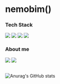 # nemobim()

### Tech Stack

<div>
<img src="https://img.shields.io/badge/JavaScript-F7DF1E?style=flat&logo=JavaScript&logoColor=white">
<img src="https://img.shields.io/badge/TypeScript-3178C6?style=flat&logo=TypeScript&logoColor=white">
<img src="https://img.shields.io/badge/React-61DAFB?style=flat&logo=React&logoColor=white">
<img src="https://img.shields.io/badge/Next.js-000000?style=flat&logo=Next.js&logoColor=white"> 
</div>

### About me

<div>
<a href="https://peripheral-nerv.tistory.com" target="_blank"><img src="https://img.shields.io/badge/Tistory-EA4335?style=flat&logo=tistory&logoColor=white"></a>
<a href="mailto:doag47@gmail.com" target="_blank"><img src="https://img.shields.io/badge/Email-8B89CC?style=flat&logo=Mail.Ru&logoColor=white"></a>
</div>

<br>

![Anurag's GitHub stats](https://github-readme-stats.vercel.app/api?username=nemobim&theme=vue&show_icons=true)
